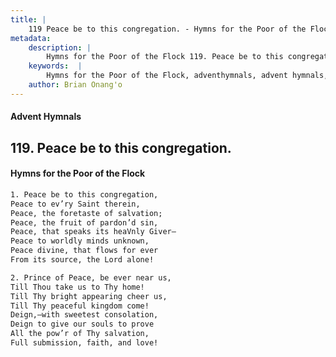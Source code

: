 ```yaml
---
title: |
    119 Peace be to this congregation. - Hymns for the Poor of the Flock
metadata:
    description: |
        Hymns for the Poor of the Flock 119. Peace be to this congregation.. Peace be to this congregation, Peace to ev’ry Saint therein, Peace, the foretaste of salvation; Peace, the fruit of pardon’d sin,  Peace, that speaks its heaVnly Giver—  Peace to worldly minds unknown,  Peace divine, that flows for ever  From its source, the Lord alone! 
    keywords:  |
        Hymns for the Poor of the Flock, adventhymnals, advent hymnals, Peace be to this congregation., Peace be to this congregation,, 
    author: Brian Onang'o
---
```


#### Advent Hymnals
## 119. Peace be to this congregation.
####  Hymns for the Poor of the Flock

```txt
1. Peace be to this congregation,
Peace to ev’ry Saint therein,
Peace, the foretaste of salvation;
Peace, the fruit of pardon’d sin, 
Peace, that speaks its heaVnly Giver— 
Peace to worldly minds unknown, 
Peace divine, that flows for ever 
From its source, the Lord alone!

2. Prince of Peace, be ever near us,
Till Thou take us to Thy home!
Till Thy bright appearing cheer us,
Till Thy peaceful kingdom come!
Deign,—with sweetest consolation,
Deign to give our souls to prove 
All the pow’r of Thy salvation,
Full submission, faith, and love!
```